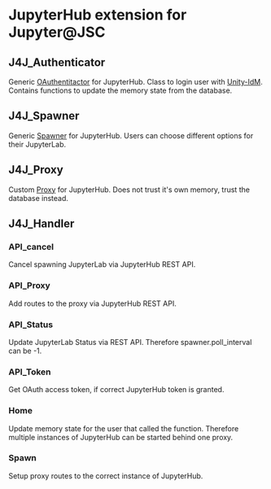 # JupyterHub extension for Jupyter@JSC

## J4J_Authenticator
Generic [OAuthentitactor](https://jupyterhub.readthedocs.io/en/stable/reference/authenticators.html) for JupyterHub.
Class to login user with [Unity-IdM](https://www.unity-idm.eu). 
Contains functions to update the memory state from the database. 


## J4J_Spawner
Generic [Spawner](https://jupyterhub.readthedocs.io/en/stable/reference/spawners.html) for JupyterHub.
Users can choose different options for their JupyterLab.

## J4J_Proxy
Custom [Proxy](https://jupyterhub.readthedocs.io/en/stable/reference/proxy.html) for JupyterHub.
Does not trust it's own memory, trust the database instead. 

## J4J_Handler
### API_cancel
Cancel spawning JupyterLab via JupyterHub REST API.

### API_Proxy
Add routes to the proxy via JupyterHub REST API.

### API_Status
Update JupyterLab Status via REST API. Therefore spawner.poll_interval can be -1.

### API_Token
Get OAuth access token, if correct JupyterHub token is granted.

### Home
Update memory state for the user that called the function. Therefore multiple instances of JupyterHub can be started behind one proxy.

### Spawn
Setup proxy routes to the correct instance of JupyterHub. 
